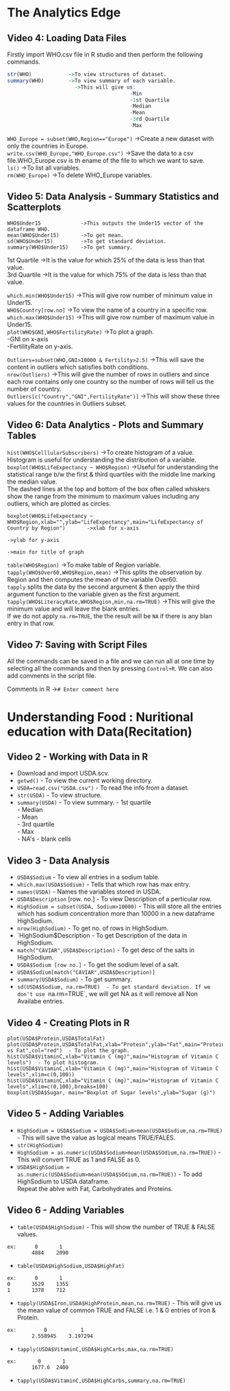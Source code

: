 # The Analytics Edge

## Video 4: Loading Data Files

Firstly import WHO.csv file in R studio and then perform the following commands.

```r
str(WHO)            ->To view structures of dataset.
summary(WHO)        ->To view summary of each variable.
                      ->This will give us:
                                        -Min
                                        -1st Quartile
                                        -Median
                                        -Mean
                                        -3rd Quartile
                                        -Max
```

`WHO_Europe = subset(WHO,Region=="Europe")`     ->Create a new dataset with only the countries in Europe.  
`write.csv(WHO_Europe,"WHO_Europe.csv")`        ->Save the data to a csv file.WHO_Europe.csv is th ename of the file to which we want to save.  
`ls()`      ->To list all variables.  
`rm(WHO_Europe)`        ->To delete WHO_Europe variables.  


## Video 5: Data Analysis - Summary Statistics and Scatterplots

```
WHO$Under15             ->This outputs the Under15 vector of the dataframe WHO.  
mean(WHO$Under15)       ->To get mean.  
sd(WHO$Under15)         ->To get standard deviation.  
summary(WHO$Under15)    ->To get summary.  
```

1st Quartile    ->It is the value for which 25% of the data is less than that value.  
3rd Quartile    ->It is the value for which 75% of the data is less than that value.  

`which.min(WHO$Under15)`    ->This will give row number of minimum value in Under15.  
`WHO$Country[row.no]`        ->To view the name of a country in a specific row.  
`which.max(WHO$Under15)`    ->This will give row number of maximum value in Under15.  
`plot(WHO$GNI,WHO$FertilityRate)`   ->To plot a graph.  
                                    -GNI on x-axis  
                                    -FertilityRate on y-axis.  

`Outliers=subset(WHO,GNI>10000 & Fertility>2.5)`        ->This will save the content in outliers which satisfies both conditions.  
`nrow(Outliers)`        ->This will give the number of rows in outliers and since each row contains only one country so the number of rows will tell us the number of country.  
`Outliers[c("Country","GNI",FertilityRate")]`   ->This will show these three values for the countries in Outliers subset.  


## Video 6: Data Analytics - Plots and Summary Tables

`hist(WHO$CelllularSubscribers)`     ->To create histogram of a value.  
Histogram is useful for understanding the distribution of a variable.  
`boxplot(WHO$LifeExpectancy ~ WHO$Region)`    ->Useful for understanding the statistical range b/w the first & third quartiles with the middle line marking the median value.  
The dashed lines at the top and bottom of the box often called whiskers show the range from the minimum to maximum values including any outliers, which are plotted as circles.  

```
boxplot(WHO$LifeExpectancy ~ WHO$Region,xlab="",ylab="LifeExpectancy",main="LifeExpectancy of Country by Region")       ->xlab for x-axis
                                                                                                                        ->ylab for y-axis
                                                                                                                        ->main for title of graph
```
`table(WHO$Region)`     ->To make table of Region variable.  
`tapply(WHO$Over60,WHO$Region,mean)`     ->This splits the observation by Region and then computes the mean of the variable Over60.  
`tapply` splits the data by the second argument & then apply the third argument function to the variable given as the first argument.  
`tapply(WHO$LiteracyRate,WHO$Region,min,na.rm=TRUE)`    ->This will give the minimum value and will leave the blank entries.  
If we do not apply `na.rm=TRUE`, the the result will be `NA` if there is any blan entry in that row.  


## Video 7: Saving with Script Files

All the commands can be saved in a file and we can run all at one time by selecting all the commands and then by pressing `Control+R`. We can also add comments in the script file.

Comments in R   ->`# Enter comment here`



# Understanding Food : Nuritional education with Data(Recitation)

## Video 2 - Working with Data in R

- Download and import USDA.scv.  
- `getwd()` - To view the current working directory.  
- `USDA=read.csv("USDA.csv")` - To read the info from a dataset.  
- `str(USDA)`   - To view structure.  
- `summary(USDA)` - To view summary.
                    - 1st quartile  
                    - Median  
                    - Mean  
                    - 3rd quartile  
                    - Max  
                    - NA's - blank cells  

## Video 3 - Data Analysis  

- `USDA$Sodium` - To view all entries in a sodium table.  
- `which.max(USDA$Sodium)`  - Tells that which row has max entry.  
- `names(USDA)`     - Names the variables stored in USDA.  
- `USDA$Description` [row. no.]   - To view Description of a perticular row.  
- `HighSodium = subset(USDA, Sodium>10000)` - This will store all the entries which has sodium concentration more than 10000 in a new dataframe HighSodium.
- `nrow(HighSodium)`    - To get no. of rows in HighSodium.
- `HighSodium$Description   - To get Description of the data in HighSodium.  
- `match("CAVIAR",USDA$Description)` - To get desc of the salts in HighSodium.
- `USDA$Sodium [row no.]`   - To get the sodium level of a salt.  
- `USDA$Sodium[match("CAVIAR",USDA$Description)]`  
- `summary(USDA$Sodium)`    - To get summary.
- `sd(USDA$Sodium, na.rm=TRUE)  - To get standard deviation. If we don't use `na.rm=TRUE`, we will get NA as it will remove all Non Availabe entries.  

## Video 4 - Creating Plots in R
```
plot(USDA$Protein,USDA$TotalFat)
plot(USDA$Protein,USDA$TotalFat,xlab="Protein",ylab="Fat",main="Protein vs Fat",col="red")  - To plot the graph.
hist(USDA$VitaminC,xlab="Vitamin C (mg)",main="Histogram of Vitamin C levels")  - To plot histogram.
hist(USDA$VitaminC,xlab="Vitamin C (mg)",main="Histogram of Vitamin C levels",xlim=c(0,100))
hist(USDA$VitaminC,xlab="Vitamin C (mg)",main="Histogram of Vitamin C levels",xlim=c(0,100),breaks=100)
boxplot(USDA$Sugar, main="Boxplot of Sugar levels",ylab="Sugar (g)")
```

## Video 5 - Adding Variables

- `HighSodium = USDA$Sodium = USDA$Sodium>mean(USDA$Sodium,na.rm=TRUE)`  - This will save the value as logical means TRUE/FALES.  
- `str(HighSodium)`  
- `HighSodium = as.numeric(USDA$Sodium>mean(USDA$SOdium,na.rm=TRUE))`   - This will convert TRUE as 1 and FALSE as 0.  
- `USDA$HighSodium = as.numeric(USDA$Sodium>mean(USDA$SOdium,na.rm=TRUE))`  - To add HighSodium to USDA dataframe.  
Repeat the ablve with Fat, Carbohydrates and Proteins.  

## Video 6 - Adding Variables

- `table(USDA$HighSodium)`  - This will show the number of TRUE & FALSE values.  
```
ex:      0       1  
        4884    2090  
```
- `table(USDA$HighSodium,USDA$HighFat)`  
```
ex:      0       1  
0       3529    1355  
1       1378    712  
```
- `tapply(USDA$Iron,USDA$HighProtein,mean,na.rm=TRUE)`  - This will give us the mean value of common TRUE and FALSE i.e. 1 & 0 entries of Iron & Protein.  
```
ex:         0           1  
        2.558945    3.197294  
```
- `tapply(USDA$VitaminC,USDA$HighCarbs,max,na.rm=TRUE)`  
```
ex:       0       1  
        1677.6  2400  
```
- `tapply(USDA$VitaminC,USDA$HighCarbs,summary,na.rm=TRUE)`  
